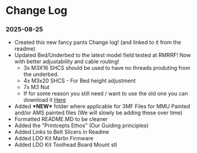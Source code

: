 # Change Log

### 2025-08-25  

- Created this new fancy pants Change log! (and linked to it from the readme)
- Updated Bed/Underbed to the latest model field tested at RMRRF! Now with better adjustability and cable routing!  
    - 3x M3X16 SHCS should be used to have no threads produting from the underbed.
    - 4x M3x20 SHCS - For Bed height adjustment
    - 7x M3 Nut
    - If for some reason you still need / want to use the old one you can download it [Here](https://github.com/RobMink/BabyBeltPro/blob/938c1f90842c4cdaf9e164276722ffa35ede7eaa/STLs/ZBeltDrive/%5BHT%5D_BBProV25fl_UnderbedOrBed.stl)
- Added **\*NEW\*** folder where applicable for 3MF Files for MMU Painted and/or AMS painted files (We will slowly be adding these over time)
- Formatted README.MD to be cleaner
- Added the "Printcepts Ethos" (Our Guiding principles)
- Added Links to Belt Slicers in Readme
- Added LDO Kit Marlin Firmware
- Added LDO Kit Toolhead Board Mount stl